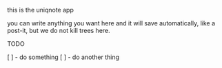 

this is the uniqnote app

you can write anything you want here and it will save automatically,
like a post-it, but we do not kill trees here.


TODO

[ ] - do something
[ ] - do another thing